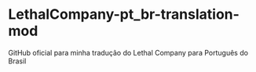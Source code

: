 # LethalCompany-pt_br-translation-mod
GitHub oficial para minha tradução do Lethal Company para Português do Brasil
